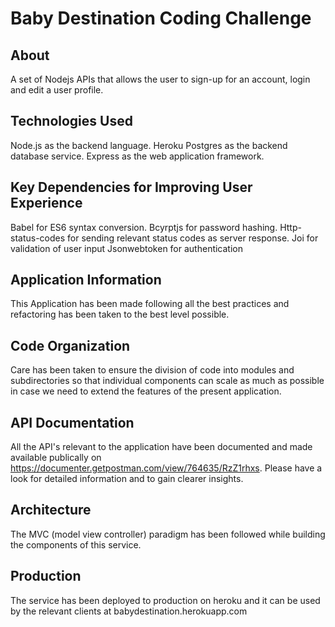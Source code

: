 # Baby Destination Coding Challenge

## About

A set of Nodejs APIs that allows the user to sign-up for an account, login and edit a user profile.

## Technologies Used

Node.js as the backend language.
Heroku Postgres as the backend database service.
Express as the web application framework.

## Key Dependencies for Improving User Experience
Babel for ES6 syntax conversion.
Bcyrptjs for password hashing.
Http-status-codes for sending relevant status codes as server response.
Joi for validation of user input
Jsonwebtoken for authentication

## Application Information

This Application has been made following all the best practices and refactoring has been taken to the best level possible.

## Code Organization

Care has been taken to ensure the division of code into modules and subdirectories so that individual components can scale as much as possible in case we need to extend the features of the present application.

## API Documentation

All the API's relevant to the application have been documented and made available publically on https://documenter.getpostman.com/view/764635/RzZ1rhxs. Please have a look for detailed information and to gain clearer insights.

## Architecture

The MVC (model view controller) paradigm has been followed while building the components of this service.

## Production

The service has been deployed to production on heroku and it can be used by the relevant clients at babydestination.herokuapp.com 
